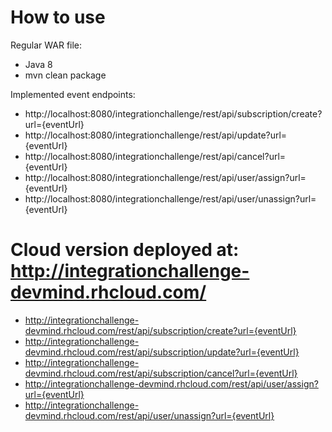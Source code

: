 How to use
==============

Regular WAR file: 
- Java 8
- mvn clean package

Implemented event endpoints: 
- http://localhost:8080/integrationchallenge/rest/api/subscription/create?url={eventUrl}
- http://localhost:8080/integrationchallenge/rest/api/update?url={eventUrl}
- http://localhost:8080/integrationchallenge/rest/api/cancel?url={eventUrl}
- http://localhost:8080/integrationchallenge/rest/api/user/assign?url={eventUrl}
- http://localhost:8080/integrationchallenge/rest/api/user/unassign?url={eventUrl}

Cloud version deployed at: http://integrationchallenge-devmind.rhcloud.com/
==============

- http://integrationchallenge-devmind.rhcloud.com/rest/api/subscription/create?url={eventUrl}
- http://integrationchallenge-devmind.rhcloud.com/rest/api/subscription/update?url={eventUrl}
- http://integrationchallenge-devmind.rhcloud.com/rest/api/subscription/cancel?url={eventUrl}
- http://integrationchallenge-devmind.rhcloud.com/rest/api/user/assign?url={eventUrl}
- http://integrationchallenge-devmind.rhcloud.com/rest/api/user/unassign?url={eventUrl}
